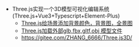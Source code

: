- Three.js实现一个3D模型可视化编辑系统(Three.js+Vue3+Typescript+Element-Plus)
  - [Three.js给场景添加背景颜色，背景图，全景图](https://zhuanlan.zhihu.com/p/652383219)
  - [Three.js加载外部glb,fbx,gltf,obj 模型文件](https://zhuanlan.zhihu.com/p/644016123)
  - https://gitee.com/ZHANG_6666/Three.js3D/
